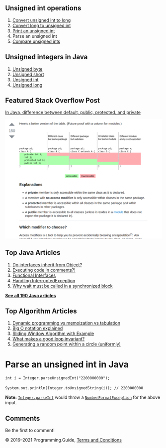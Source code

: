 <span class="underline"></span>

<span class="underline"></span>

Unsigned int operations
-----------------------

1.  [Convert unsigned int to long](convert-unsigned-int-to-long.html)
2.  [Convert long to unsigned int](convert-long-to-unsigned-int.html)
3.  [Print an unsigned int](print-unsigned-int.html)
4.  Parse an unsigned int
5.  [Compare unsigned ints](compare-unsigned-ints.html)

Unsigned integers in Java
-------------------------

1.  [Unsigned byte](unsigned-byte.html)
2.  [Unsigned short](unsigned-short.html)
3.  [Unsigned int](unsigned-int.html)
4.  [Unsigned long](unsigned-long.html)

Featured Stack Overflow Post
----------------------------

[In Java, difference between default, public, protected, and private](https://stackoverflow.com/a/33627846/276052)  
  
[<img src="../images/so-featured-33627846.png" alt="StackOverflow screenshot thumbnail" class="screenshot" />](https://stackoverflow.com/a/33627846/276052)

<span class="underline"></span>

Top Java Articles
-----------------

1.  [Do interfaces inherit from Object?](do-interfaces-inherit-from-object.html)
2.  [Executing code in comments?!](executing-code-in-comments.html)
3.  [Functional Interfaces](functional-interfaces.html)
4.  [Handling InterruptedException](handling-interrupted-exceptions.html)
5.  [Why wait must be called in a synchronized block](why-wait-must-be-in-synchronized.html)

[**See all 190 Java articles**](index.html)

Top Algorithm Articles
----------------------

1.  [Dynamic programming vs memoization vs tabulation](../dynamic-programming-vs-memoization-vs-tabulation.html)
2.  [Big O notation explained](../big-o-notation-explained.html)
3.  [Sliding Window Algorithm with Example](../sliding-window-example.html)
4.  [What makes a good loop invariant?](../what-makes-a-good-loop-invariant.html)
5.  [Generating a random point within a circle (uniformly)](../random-point-within-circle.html)

Parse an unsigned int in Java
=============================

    int i = Integer.parseUnsignedInt("2200000000");

    System.out.println(Integer.toUnsignedString(i)); // 2200000000

**Note:** [`Integer.parseInt`](https://docs.oracle.com/javase/8/docs/api/java/lang/Integer.html#parseInt-java.lang.String-) would throw a [`NumberFormatException`](https://docs.oracle.com/javase/8/docs/api/java/lang/NumberFormatException.html) for the above input.

Comments
--------

Be the first to comment!

© 2016–2021 Programming.Guide, [Terms and Conditions](../terms-and-conditions.html)
